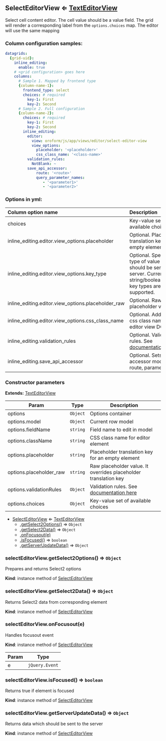## SelectEditorView ⇐ [TextEditorView](./text-editor-view.md)

<a name="module_SelectEditorView"></a>

Select cell content editor. The cell value should be a value field.
The grid will render a corresponding label from the `options.choices` map.
The editor will use the same mapping

### Column configuration samples:
``` yml
datagrids:
  {grid-uid}:
    inline_editing:
      enable: true
    # <grid configuration> goes here
    columns:
      # Sample 1. Mapped by frontend type
      {column-name-1}:
        frontend_type: select
        choices: # required
          key-1: First
          key-2: Second
      # Sample 2. Full configuration
      {column-name-2}:
        choices: # required
          key-1: First
          key-2: Second
        inline_editing:
          editor:
            view: oroform/js/app/views/editor/select-editor-view
            view_options:
              placeholder: '<placeholder>'
              css_class_name: '<class-name>'
          validation_rules:
            NotBlank: ~
          save_api_accessor:
              route: '<route>'
              query_parameter_names:
                 - '<parameter1>'
                 - '<parameter2>'
```

### Options in yml:

Column option name                                  | Description
:---------------------------------------------------|:---------------------------------------
choices                                             | Key-value set of available choices
inline_editing.editor.view_options.placeholder      | Optional. Placeholder translation key for an empty element
inline_editing.editor.view_options.key_type         | Optional. Specifies type of value that should be sent to server. Currently string/boolean/number key types are supported.
inline_editing.editor.view_options.placeholder_raw  | Optional. Raw placeholder value
inline_editing.editor.view_options.css_class_name   | Optional. Additional css class name for editor view DOM el
inline_editing.validation_rules                     | Optional. Validation rules. See [documentation](../reference/js_validation.md#conformity-server-side-validations-to-client-once)
inline_editing.save_api_accessor                    | Optional. Sets accessor module, route, parameters etc.

### Constructor parameters

**Extends:** [TextEditorView](./text-editor-view.md)  

| Param | Type | Description |
| --- | --- | --- |
| options | `Object` | Options container |
| options.model | `Object` | Current row model |
| options.fieldName | `string` | Field name to edit in model |
| options.className | `string` | CSS class name for editor element |
| options.placeholder | `string` | Placeholder translation key for an empty element |
| options.placeholder_raw | `string` | Raw placeholder value. It overrides placeholder translation key |
| options.validationRules | `Object` | Validation rules. See [documentation here](../reference/js_validation.md#conformity-server-side-validations-to-client-once) |
| options.choices | `Object` | Key-value set of available choices |


* [SelectEditorView](#module_SelectEditorView) ⇐ [TextEditorView](./text-editor-view.md)
  * [.getSelect2Options()](#module_SelectEditorView#getSelect2Options) ⇒ `Object`
  * [.getSelect2Data()](#module_SelectEditorView#getSelect2Data) ⇒ `Object`
  * [.onFocusout(e)](#module_SelectEditorView#onFocusout)
  * [.isFocused()](#module_SelectEditorView#isFocused) ⇒ `boolean`
  * [.getServerUpdateData()](#module_SelectEditorView#getServerUpdateData) ⇒ `Object`

<a name="module_SelectEditorView#getSelect2Options"></a>
### selectEditorView.getSelect2Options() ⇒ `Object`
Prepares and returns Select2 options

**Kind**: instance method of [SelectEditorView](#module_SelectEditorView)  
<a name="module_SelectEditorView#getSelect2Data"></a>
### selectEditorView.getSelect2Data() ⇒ `Object`
Returns Select2 data from corresponding element

**Kind**: instance method of [SelectEditorView](#module_SelectEditorView)  
<a name="module_SelectEditorView#onFocusout"></a>
### selectEditorView.onFocusout(e)
Handles focusout event

**Kind**: instance method of [SelectEditorView](#module_SelectEditorView)  

| Param | Type |
| --- | --- |
| e | `jQuery.Event` | 

<a name="module_SelectEditorView#isFocused"></a>
### selectEditorView.isFocused() ⇒ `boolean`
Returns true if element is focused

**Kind**: instance method of [SelectEditorView](#module_SelectEditorView)  
<a name="module_SelectEditorView#getServerUpdateData"></a>
### selectEditorView.getServerUpdateData() ⇒ `Object`
Returns data which should be sent to the server

**Kind**: instance method of [SelectEditorView](#module_SelectEditorView)  
